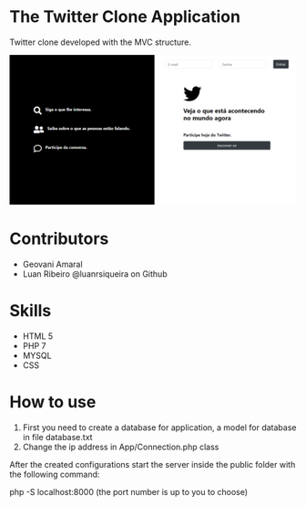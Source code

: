 # The Twitter Clone Application
Twitter clone developed with the MVC structure. 

![Twitter clone](https://github.com/iamageo/twitter_clone/blob/master/twitter.PNG)

# Contributors
- Geovani Amaral
- Luan Ribeiro @luanrsiqueira on Github

# Skills
- HTML 5 
- PHP 7
- MYSQL
- CSS

# How to use

1. First you need to create a database for application, a model for database in file database.txt
2. Change the ip address in App/Connection.php class

After the created configurations start the server inside the public folder with the following command:

php -S localhost:8000 (the port number is up to you to choose)

